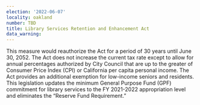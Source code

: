 ```yaml
---
election: '2022-06-07'
locality: oakland
number: TBD
title: Library Services Retention and Enhancement Act
data_warning: 
---
```

This measure would reauthorize the Act for a period of 30 years until June 30, 2052. The Act does not increase the current tax rate except to allow for annual percentages authorized by City Council that are up to the greater of Consumer Price Index (CPI) or California per capita personal income. The Act provides an additional exemption for low-income seniors and residents. This legislation updates the minimum General Purpose Fund (GPF) commitment for library services to the FY 2021-2022 appropriation level and eliminates the “Reserve Fund Requirement.”
